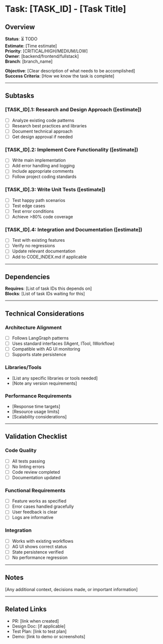 # Task: [TASK_ID] - [Task Title]

## Overview
**Status**: ⏳ TODO  
**Estimate**: [Time estimate]  
**Priority**: [CRITICAL/HIGH/MEDIUM/LOW]  
**Owner**: [backend/frontend/fullstack]  
**Branch**: [branch_name]  

**Objective**: [Clear description of what needs to be accomplished]  
**Success Criteria**: [How we know the task is complete]  

---

## Subtasks

### [TASK_ID].1: Research and Design Approach ([estimate])
- [ ] Analyze existing code patterns
- [ ] Research best practices and libraries
- [ ] Document technical approach
- [ ] Get design approval if needed

### [TASK_ID].2: Implement Core Functionality ([estimate])
- [ ] Write main implementation
- [ ] Add error handling and logging
- [ ] Include appropriate comments
- [ ] Follow project coding standards

### [TASK_ID].3: Write Unit Tests ([estimate])
- [ ] Test happy path scenarios
- [ ] Test edge cases
- [ ] Test error conditions
- [ ] Achieve >80% code coverage

### [TASK_ID].4: Integration and Documentation ([estimate])
- [ ] Test with existing features
- [ ] Verify no regressions
- [ ] Update relevant documentation
- [ ] Add to CODE_INDEX.md if applicable

---

## Dependencies
**Requires**: [List of task IDs this depends on]  
**Blocks**: [List of task IDs waiting for this]  

---

## Technical Considerations

### Architecture Alignment
- [ ] Follows LangGraph patterns
- [ ] Uses standard interfaces (IAgent, ITool, IWorkflow)
- [ ] Compatible with AG UI monitoring
- [ ] Supports state persistence

### Libraries/Tools
- [List any specific libraries or tools needed]
- [Note any version requirements]

### Performance Requirements
- [Response time targets]
- [Resource usage limits]
- [Scalability considerations]

---

## Validation Checklist

### Code Quality
- [ ] All tests passing
- [ ] No linting errors
- [ ] Code review completed
- [ ] Documentation updated

### Functional Requirements
- [ ] Feature works as specified
- [ ] Error cases handled gracefully
- [ ] User feedback is clear
- [ ] Logs are informative

### Integration
- [ ] Works with existing workflows
- [ ] AG UI shows correct status
- [ ] State persistence verified
- [ ] No performance regression

---

## Notes
[Any additional context, decisions made, or important information]

---

## Related Links
- PR: [link when created]
- Design Doc: [if applicable]
- Test Plan: [link to test plan]
- Demo: [link to demo or screenshots]